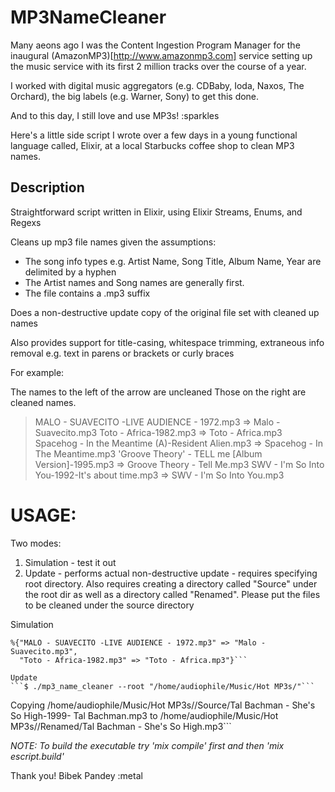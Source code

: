 # MP3NameCleaner

 Many aeons ago I was the Content Ingestion Program Manager for the inaugural (AmazonMP3)[http://www.amazonmp3.com] service setting up the music service with its first 2 million tracks over the course of a year.
 
 I worked with digital music aggregators (e.g. CDBaby, Ioda, Naxos, The Orchard), the big labels (e.g. Warner, Sony) to get this done.

 And to this day, I still love and use MP3s!  :sparkles

 Here's a little side script I wrote over a few days in a young functional language called, Elixir, at a local Starbucks coffee shop to clean MP3 names.

## Description

 Straightforward script written in Elixir, using Elixir Streams, Enums, and Regexs

 Cleans up mp3 file names given the assumptions:
 
 * The song info types e.g. Artist Name, Song Title, Album Name, Year are delimited by a hyphen
 * The Artist names and Song names are generally first.
 * The file contains a .mp3 suffix

 Does a non-destructive update copy of the original file set 
 with cleaned up names

 Also provides support for title-casing, whitespace trimming, 
 extraneous info removal e.g. text in parens or brackets or curly braces

 For example: 

 The names to the left of the arrow are uncleaned
 Those on the right are cleaned names.

 > MALO - SUAVECITO -LIVE AUDIENCE - 1972.mp3 => Malo - Suavecito.mp3
 > Toto - Africa-1982.mp3 => Toto - Africa.mp3
 > Spacehog - In the Meantime (A)-Resident Alien.mp3 => Spacehog - In The Meantime.mp3
 > 'Groove Theory' - TELL me [Album Version]-1995.mp3 => Groove Theory - Tell Me.mp3
 > SWV - I'm So Into You-1992-It's about time.mp3 => SWV - I'm So Into You.mp3


# USAGE: 

Two modes:
 
1.  Simulation - test it out
2.  Update - performs actual non-destructive update - requires specifying root directory. 
    Also requires creating a directory called "Source" under the root dir as well as a 
    directory called "Renamed".  Please put the files to be cleaned under the source directory


Simulation
```$ ./mp3_name_cleaner --simulate "MALO - SUAVECITO -LIVE AUDIENCE - 1972.mp3 Toto - Africa-1982.mp3"
%{"MALO - SUAVECITO -LIVE AUDIENCE - 1972.mp3" => "Malo - Suavecito.mp3",
  "Toto - Africa-1982.mp3" => "Toto - Africa.mp3"}```

Update
```$ ./mp3_name_cleaner --root "/home/audiophile/Music/Hot MP3s/"```

```
Copying /home/audiophile/Music/Hot MP3s//Source/Tal Bachman - She's So High-1999- Tal Bachman.mp3 to /home/audiophile/Music/Hot MP3s//Renamed/Tal Bachman - She's So High.mp3```

*NOTE: To build the executable try 'mix compile' first and then 'mix escript.build'*


Thank you!
Bibek Pandey :metal
